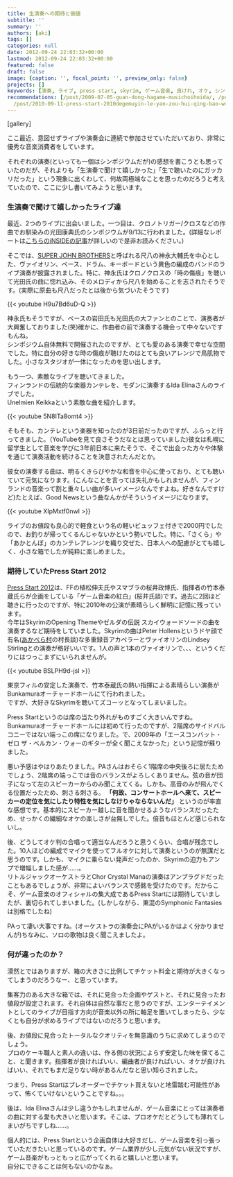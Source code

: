 ```yaml
---
title: 生演奏への期待と価値
subtitle: ''
summary: ''
authors: [aki]
tags: []
categories: null
date: 2012-09-24 22:03:32+00:00
lastmod: 2012-09-24 22:03:32+00:00
featured: false
draft: false
image: {caption: '', focal_point: '', preview_only: false}
projects: []
keywords: [演奏, ライブ, press start, skyrim, ゲーム音楽, 良けれ, オケ, シンポジウム, 期待, バランス]
recommendations: [/post/2009-07-05-guan-dong-hagame-musichoihoida/, /post/2012-10-04-finlandnochuan-tong-de-nale-qi-kanterewomodanniyan-zou-suruida-elina/,
  /post/2010-09-11-press-start-2010degemuyin-le-yan-zou-hui-qing-bao-wogetutosita/]
---
```

[gallery]

ここ最近、意図せずライブや演奏会に連続で参加させていただいており、非常に優秀な音楽消費者をしています。

それぞれの演奏(といっても一個はシンポジウムだが)の感想を書こうとも思っていたのだが、それよりも「生演奏で聞けて嬉しかった」「生で聴いたのにガッカリだった」という現象に出くわして、何故両極端なことを思ったのだろうと考えていたので、ここに少し書いてみようと思います。

### 生演奏で聞けて嬉しかったライブ達
最近、2つのライブに出会いました。一つ目は、クロノトリガー/クロスなどの作曲でお馴染みの光田康典氏のシンポジウムが9/13に行われました。(詳細なレポートは[こちらのiNSIDEの記事](http://www.inside-games.jp/article/2012/09/23/59999.html)が詳しいので是非お読みください。)

そこでは、[SUPER JOHN BROTHERS](http://www.daisukekaminaga.com/portfolio/portfolio/02-super_john_brothers/index.html)と呼ばれる尺八の神永大輔氏を中心とした、ヴァイオリン、ベース、ドラム、キーボードという異色の編成のバンドのライブ演奏が披露されました。特に、神永氏はクロノクロスの「時の傷痕」を聴いて光田氏の曲に惚れ込み、そのメロディから尺八を始めることを志されたそうです。(実際に原曲も尺八だったとは後から気づいたそうです)

{{< youtube H9u7Bd6uD-Q >}}

神永氏もそうですが、ベースの岩田氏も光田氏の大ファンとのことで、演奏者が大興奮しておりました(笑)確かに、作曲者の前で演奏する機会って中々ないですもんね。  
シンポジウム自体無料で開催されたのですが、とても愛のある演奏で幸せな空間でした。特に自分の好きな時の傷痕が聴けたのはとても良いアレンジで鳥肌物でした。小さなスタジオが一体になったのを思い出します。

もう一つ、素敵なライブを聴いてきました。  
フィンランドの伝統的な楽器カンテレを、モダンに演奏するIda Elinaさんのライブでした。  
Unelmien Keikkaという素敵な曲を紹介します。

{{< youtube 5N8ITa8omt4 >}}

そもそも、カンテレという楽器を知ったのが3日前だったのですが、ふらっと行ってきました。（YouTubeを見て良さそうだなとは思っていました)彼女は札幌に留学生として音楽を学びに3年前日本に来たそうで、そこで出会った方々や体験を通じて演奏活動を続けることを決意されたんだとか。

彼女の演奏する曲は、明るくきらびやかな和音を中心に使っており、とても聴いていて元気になります。(こんなことを言っては失礼かもしれませんが、フィンランドの音楽って割と重々しい曲が多いイメージなんですよね。好きなんですけど)たとえば、Good Newsという曲なんかがそういうイメージになります。

{{< youtube XIpMxtf0nwI >}}

ライブのお値段も良心的で軽食という名の軽いビュッフェ付きで2000円でしたので、お釣りが帰ってくるんじゃないかという勢いでした。特に、「さくら」や「あかとんぼ」のカンテレアレンジを織り交ぜた、日本人への配慮がとても嬉しく、小さな箱でしたが純粋に楽しめました。

### 期待していたPress Start 2012
[Press Start 2012](http://www.famitsu.com/famiweb/pressstart/)は、FFの植松伸夫氏やスマブラの桜井政博氏、指揮者の竹本泰蔵氏らが企画をしている「ゲーム音楽の紅白」(桜井氏談)です。過去に2回ほど聴きに行ったのですが、特に2010年の公演が素晴らしく鮮明に記憶に残っています。  
今年はSkyrimのOpening Themeやゼルダの伝説 スカイウォードソードの曲を演奏するなど期待をしていました。Skyrimの曲はPeter Hollensというドヤ顔で有名([あかぺら村](http://acappellavillage.blog103.fc2.com/)の村長談)な多重録音アカペラーとヴァイオリンのLindsey Stirlingとの演奏が格好いいです。1人の声と1本のヴァイオリンで、、、というくだりにはつっこまずにいられませんが。

{{< youtube BSLPH9d-jsI >}}

東京フィルの安定した演奏で、竹本泰蔵氏の熱い指揮による素晴らしい演奏がBunkamuraオーチャードホールにて行われました。  
ですが、大好きなSkyrimを聴いてズコーッとなってしまいました。

Press Startというのは席の当たり外れがものすごく大きいんですね。Bunkamuraオーチャードホールには初めて行ったのですが、2階席のサイドバルコニーではない端っこの席になりました。で、2009年の「エースコンバット・ゼロ ザ・ベルカン・ウォーのギターが全く聞こえなかった」という記憶が蘇りました。

悪い予感はやはりあたりました。PAさんはおそらく1階席の中央後ろに居たためでしょう、2階席の端っこでは音のバランスがよろしくありません。弦の音が団子になって左のスピーカーからのみ聞こえてくる。しかも、高音のみが飛んでくる位置だったため、刺さる刺さる。 **「何故、コンサートホールへ来て、スピーカーの定位を気にしたり特性を気にしなけりゃならないんだ」** というのが率直な感想です。基本的にスピーカー越しに音を聞かせるようなバランスだったため、せっかくの繊細なオケの楽しさが台無しでした。倍音もほとんど感じられないし。

後、どうしてオケ判の合唱って適当なんだろうと思うくらい、合唱が残念でした。10人ほどの編成でマイクを使ってフルオケに対して演奏というのが無謀だと思うのです。しかも、マイクに乗らない発声だったのか、Skyrimの迫力もアンプで増幅しました感が……。  
リトルジャックオーケストラとChor Crystal Manaの演奏はアンプラグドだったこともあるでしょうが、非常によいバランスで感銘を受けたのです。だからこそ、ゲーム音楽のオフィシャルの集大成であるPress Startには期待していましたが、裏切られてしまいました。(しかしながら、東混のSymphonic Fantasiesは別格でしたね)

PAって凄い大事ですね。(オーケストラの演奏会にPAがいるかはよく分かりませんが)ちなみに、ソロの歌物は良く聞こえましたよ。

### 何が違ったのか？
漠然とではありますが、箱の大きさに比例してチケット料金と期待が大きくなってしまうのだろうなー、と思っています。

集客力のある大きな箱では、それに見合った企画やゲストと、それに見合ったお値段が設定されます。それ自体は自然な事だと思うのですが、エンターテイメントとしてのライブが目指す方向が音楽以外の所に軸足を置いてしまったら、少なくとも自分が求めるライブではないのだろうと思います。

後、お値段に見合ったトータルなクオリティを無意識のうちに求めてしまうのでしょう。  
プロのケーキ職人と素人の違いは、作る側の状況によらず安定した味を保てること、と聞きます。指揮者が良ければいい、編曲者が良ければいい、オケが良ければいい、それでもまだ足りない時があるんだなと思い知らされました。

つまり、Press Startはプレオーダーでチケット買えないと地雷踏む可能性があって、怖くていけないということですね。。。

後は、Ida Elinaさんは少し違うかもしれませんが、ゲーム音楽にとっては演奏者の曲に対する愛も大きいと思います。そこは、プロオケだとどうしても薄れてしまいがちですしね……。

個人的には、Press Startという企画自体は大好きだし、ゲーム音楽を引っ張っていただきたいと思っているのです。ゲーム業界が少し元気がない状況ですが、ゲーム音楽がもっともっと広がってくれると嬉しいと思います。  
自分にできることは何もないのかなぁ。


